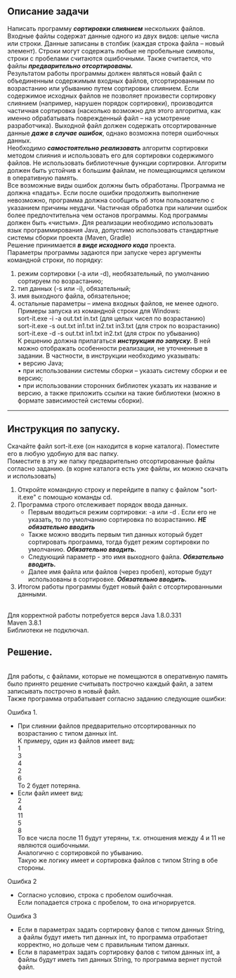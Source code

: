 ## Описание задачи
Написать программу ***сортировки слиянием*** нескольких файлов.
<br/>Входные файлы содержат данные одного из двух видов: целые числа или строки. Данные записаны
в столбик (каждая строка файла – новый элемент). Строки могут содержать любые не пробельные
символы, строки с пробелами считаются ошибочными. Также считается, что файлы ***предварительно
отсортированы.***
<br/>Результатом работы программы должен являться новый файл с объединенным содержимым
входных файлов, отсортированным по возрастанию или убыванию путем сортировки слиянием.
Если содержимое исходных файлов не позволяет произвести сортировку слиянием (например,
нарушен порядок сортировки), производится частичная сортировка (насколько возможно для этого
алгоритма, как именно обрабатывать поврежденный файл – на усмотрение разработчика).
Выходной файл должен содержать отсортированные данные ***даже в случае ошибок***, однако
возможна потеря ошибочных данных.
<br/>Необходимо ***самостоятельно реализовать*** алгоритм сортировки методом слияния и использовать
его для сортировки содержимого файлов. Не использовать библиотечные функции сортировки.
Алгоритм должен быть устойчив к большим файлам, не помещающимся целиком в оперативную
память.
<br/>Все возможные виды ошибок должны быть обработаны. Программа не должна «падать». Если
после ошибки продолжить выполнение невозможно, программа должна сообщить об этом
пользователю с указанием причины неудачи. Частичная обработка при наличии ошибок более
предпочтительна чем останов программы. Код программы должен быть «чистым».
Для реализации необходимо использовать язык программирования Java, допустимо использовать
стандартные системы сборки проекта (Maven, Gradle)
<br/>Решение принимается ***в виде исходного кода*** проекта.
<br/>Параметры программы задаются при запуске через аргументы командной строки, по порядку:
1. режим сортировки (-a или -d), необязательный, по умолчанию сортируем по возрастанию;
2. тип данных (-s или -i), обязательный;
3. имя выходного файла, обязательное;
4. остальные параметры – имена входных файлов, не менее одного.
   <br/>Примеры запуска из командной строки для Windows:
   <br/>sort-it.exe -i -a out.txt in.txt (для целых чисел по возрастанию)
   <br/>sort-it.exe -s out.txt in1.txt in2.txt in3.txt (для строк по возрастанию)
   <br/>sort-it.exe -d -s out.txt in1.txt in2.txt (для строк по убыванию)
   <br/>К решению должна прилагаться ***инструкция по запуску.*** В ней можно отображать особенности
   реализации, не уточненные в задании. В частности, в инструкции необходимо указывать:
   <br/>• версию Java;
   <br/>• при использовании системы сборки – указать систему сборки и ее версию;
   <br/>• при использовании сторонних библиотек указать их название и версию, а также приложить
   ссылки на такие библиотеки (можно в формате зависимостей системы сборки).
---
## Инструкция по запуску.
Скачайте файл sort-it.exe (он находится в корне каталога). Поместите его в любую удобную для вас папку.
<br/>Поместите в эту же папку предварительно отсортированные файлы согласно заданию. (в корне каталога есть уже файлы, их можно скачать и использовать)
1. Откройте командную строку и перейдите в папку с файлом "sort-it.exe" с помощью команды cd.
2. Программа строго отслеживает порядок ввода данных. 
   * Первым вводиться режим сортировки: -a или -d . Если его не указать, то по умолчанию сортировка по возрастанию. ***НЕ обязательно вводить***
   * Также можно вводить первым тип данных который будет сортировать программа, тогда будет режим сортировки по умолчанию. ***Обязательно вводить.***
   * Следующий параметр - это имя выходного файла. ***Обязательно вводить.***
   * Далее имя файла или файлов (через пробел), которые будут использованы в сортировке. ***Обязательно вводить.***
3. Итогом работы программы будет новый файл с отсортированными данными.

<br/>Для корректной работы потребуется верся Java 1.8.0.331
<br/>Maven 3.8.1
<br/>Библиотеки не подключал.
## Решение.
<br/>Для работы, с файлами, которые не помещаются в оперативную память было принято решение считывать построчно каждый файл, а затем записывать построчно в новый файл.
<br/>Также программа отрабатывает согласно заданию следующие ошибки:

Ошибка 1.
<br/>
* При слиянии файлов предварительно отсортированных по возрастанию с типом данных int.
<br/>К примеру, один из файлов имеет вид:
<br/>1
<br/>3
<br/>4
<br/>2
<br/>6
<br/>То 2 будет потеряна.
* Если файл имеет вид:
<br/>2
<br/>4
<br/>11
<br/>5
<br/>8
<br/>То все числа после 11 будут утеряны, т.к. отношения между 4 и 11 не являются ошибочными.
<br/>Аналогично с сортировкой по убыванию.
<br/>Такую же логику имеет и сортировка файлов с типом String в обе стороны.

Ошибка 2
<br/>
* Согласно условию, строка с пробелом ошибочная.
  <br/>Если попадается строка с пробелом, то она игнорируется.

Ошибка 3
* Если в параметрах задать сортировку фалов с типом данных String, а файлы будут иметь тип данных int, то программа отработает корректно, но дольше чем с правильным типом данных.
* Если в параметрах задать сортировку фалов с типом данных int, а файлы будут иметь тип данных String, то программа вернет пустой файл.

